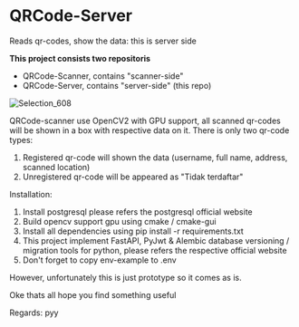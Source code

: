 # QRCode-Server
Reads qr-codes, show the data: this is server side


**This project consists two repositoris** 

* QRCode-Scanner, contains "scanner-side"
* QRCode-Server, contains "server-side" (this repo)

![Selection_608](https://github.com/sepdijono/QRCode-Scanner/assets/54463742/fa8e9c70-6d1c-4f8c-85a9-486cfbf13771)

QRCode-scanner use OpenCV2 with GPU support, all scanned qr-codes will be shown in a box with respective data on it. There is only two qr-code types: 
1. Registered qr-code will shown the data (username, full name, address, scanned location)
2. Unregistered qr-code will be appeared as "Tidak terdaftar"

Installation:
1. Install postgresql please refers the postgresql official website
2. Build opencv support gpu using cmake / cmake-gui
3. Install all dependencies using pip install -r requirements.txt
4. This project implement FastAPI, PyJwt & Alembic database versioning / migration tools for python, please refers the respective official website
5. Don't forget to copy env-example to .env
   
However, unfortunately this is just prototype so it comes as is. 

Oke thats all hope you find something useful

Regards: pyy

